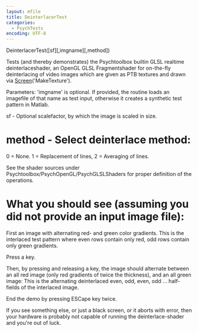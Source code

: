 ```yaml
---
layout: mfile
title: DeinterlacerTest
categories:
  - PsychTests
encoding: UTF-8
---
```


DeinterlacerTest([sf][,imgname][,method])

Tests (and thereby demonstrates) the Psychtoolbox builtin GLSL realtime
deinterlaceshader, an OpenGL GLSL Fragmentshader for on-the-fly
deinterlacing of video images which are given as PTB textures and drawn
via [Screen](/docs/Screen)('MakeTexture').

Parameters: 'imgname' is optional. If provided, the routine loads an
imagefile of that name as test input, otherwise it creates a synthetic
test pattern in Matlab.

sf - Optional scalefactor, by which the image is scaled in size.

# method - Select deinterlace method:

0 = None. 1 = Replacement of lines, 2 = Averaging of lines.

See the shader sources under Psychtoolbox/PsychOpenGL/PsychGLSLShaders
for proper definition of the operations.

# What you should see (assuming you did not provide an input image file):

First an image with alternating red- and green color gradients. This is
the interlaced test pattern where even rows contain only red, odd rows
contain only green gradients.

Press a key.

Then, by pressing and releasing a key, the image should alternate between
an all red image (only red gradients of twice the thickness), and an all
green image: This is the alternating deinterlaced even, odd, even, odd
... half-fields of the interlaced image.

End the demo by pressing ESCape key twice.

If you see something else, or just a black screen, or it aborts with
error, then your hardware is probably not capable of running the
deinterlace-shader and you're out of luck.
